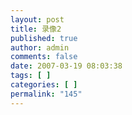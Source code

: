 ```yaml
---
layout: post
title: 录像2
published: true
author: admin
comments: false
date: 2007-03-19 08:03:38
tags: [ ]
categories: [ ]
permalink: "145"
---
```

